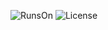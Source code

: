 ![RunsOn](https://img.shields.io/badge/Runs%20on-My%20machine-red)
![License](https://img.shields.io/github/license/runcitadel/core?style=flat-square)
